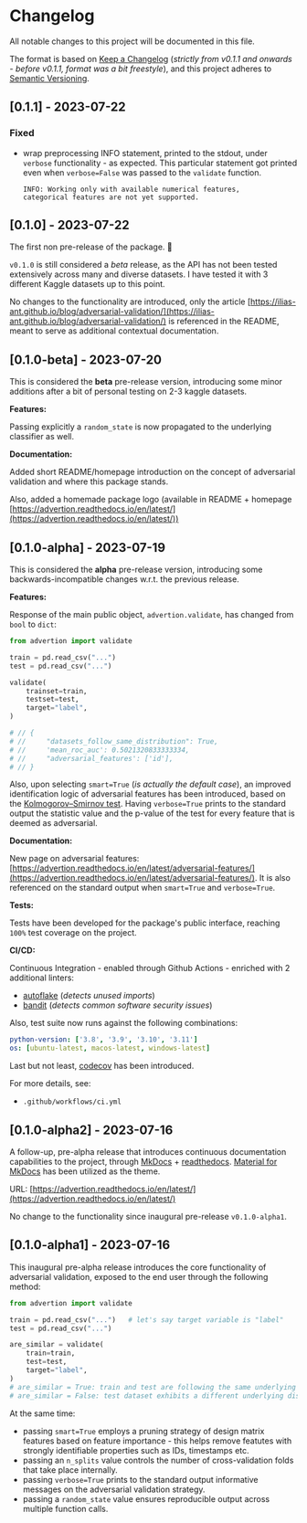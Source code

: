 # Changelog

All notable changes to this project will be documented in this file.

The format is based on [Keep a Changelog](https://keepachangelog.com/en/1.0.0/) (*strictly from v0.1.1 and onwards - 
before v0.1.1, format was a bit freestyle*),
and this project adheres to [Semantic Versioning](https://semver.org/spec/v2.0.0.html).


## [0.1.1] - 2023-07-22

### Fixed

- wrap preprocessing INFO statement, printed to the stdout, under `verbose` functionality - as expected. This particular
statement got printed even when `verbose=False` was passed to the `validate` function.

    ```shell
    INFO: Working only with available numerical features, 
    categorical features are not yet supported.
    ```

## [0.1.0] - 2023-07-22

The first non pre-release of the package. 🎉

`v0.1.0` is still considered a *beta* release, as the API has not been tested extensively across many and diverse datasets. I have tested it with 3 different Kaggle datasets up to this point.

No changes to the functionality are introduced, only the article [https://ilias-ant.github.io/blog/adversarial-validation/](https://ilias-ant.github.io/blog/adversarial-validation/) is referenced in the README, meant to serve as additional contextual documentation.

## [0.1.0-beta] - 2023-07-20

This is considered the **beta** pre-release version, introducing some minor additions after a bit of personal testing on 2-3 kaggle datasets.

**Features:**

Passing  explicitly a `random_state` is now propagated to the underlying classifier as well.

**Documentation:**

Added short README/homepage introduction on the concept of adversarial validation and where this package stands.

Also, added a homemade package logo (available in README + homepage [https://advertion.readthedocs.io/en/latest/](https://advertion.readthedocs.io/en/latest/))


## [0.1.0-alpha] - 2023-07-19

This is considered the **alpha** pre-release version, introducing some backwards-incompatible changes w.r.t. the previous release.

**Features:**

Response of the main public object, `advertion.validate`, has changed from `bool` to `dict`:

```python
from advertion import validate

train = pd.read_csv("...")
test = pd.read_csv("...")

validate(
    trainset=train,
    testset=test,
    target="label",
)

# // {
# //     "datasets_follow_same_distribution": True,
# //     'mean_roc_auc': 0.5021320833333334,
# //     "adversarial_features': ['id'],
# // }
```

Also, upon selecting `smart=True` (*is actually the default case*), an improved identification logic of adversarial features has been introduced, based on the [Kolmogorov–Smirnov test](https://en.wikipedia.org/wiki/Kolmogorov%E2%80%93Smirnov_test). Having `verbose=True` prints to the standard output the statistic value and the p-value of the test for every feature that is deemed as adversarial.

**Documentation:**

New page on adversarial features: [https://advertion.readthedocs.io/en/latest/adversarial-features/](https://advertion.readthedocs.io/en/latest/adversarial-features/). It is also referenced on the standard output when `smart=True` and `verbose=True`.

**Tests:**

Tests have been developed for the package's public interface, reaching `100%` test coverage on the project.

**CI/CD:**

Continuous Integration - enabled through Github Actions - enriched with 2 additional linters:

- [autoflake](https://pypi.org/project/autoflake/) (*detects unused imports*)
- [bandit](https://pypi.org/project/bandit/) (*detects common software security issues*)

Also, test suite now runs against the following combinations:

```yaml
python-version: ['3.8', '3.9', '3.10', '3.11']
os: [ubuntu-latest, macos-latest, windows-latest]
```

Last but not least, [codecov](https://about.codecov.io/) has been introduced.

For more details, see:

- `.github/workflows/ci.yml`


## [0.1.0-alpha2] - 2023-07-16

A follow-up, pre-alpha release that introduces continuous documentation capabilities to the project, through [MkDocs](https://www.mkdocs.org/) + [readthedocs](https://readthedocs.org/). [Material for MkDocs](https://squidfunk.github.io/mkdocs-material/) has been utilized as the theme.

URL: [https://advertion.readthedocs.io/en/latest/](https://advertion.readthedocs.io/en/latest/)

No change to the functionality since inaugural pre-release `v0.1.0-alpha1`.

## [0.1.0-alpha1] - 2023-07-16

This inaugural pre-alpha release introduces the core functionality of adversarial validation, exposed to the end user through the following method:

```python
from advertion import validate

train = pd.read_csv("...")   # let's say target variable is "label"
test = pd.read_csv("...")

are_similar = validate(
    train=train,
    test=test,
    target="label",
)
# are_similar = True: train and test are following the same underlying distribution.
# are_similar = False: test dataset exhibits a different underlying distribution than train dataset.
```
At the same time:

- passing `smart=True` employs a pruning strategy of design matrix features based on feature importance - this helps remove featutes with strongly identifiable properties such as IDs, timestamps etc.
- passing an `n_splits` value controls the number of cross-validation folds that take place internally.
- passing `verbose=True` prints to the standard output informative messages on the adversarial validation strategy.
- passing a `random_state` value ensures reproducible output across multiple function calls.